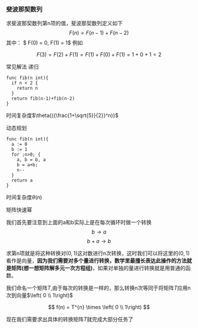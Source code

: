 ### 斐波那契数列
求斐波那契数列第n项的值，斐波那契数列定义如下
$$
F(n) = F(n-1) + F(n-2)
$$
其中：
$ F(0) = 0, F(1) = 1$
例如

$$F(3) = F(2) + F(1) = F(1)+F(0)+F(1) = 1+0+1 =2$$

常见解法
递归
```golang
func fib(n int){
  if n < 2 {
    return n
  }
  return fib(n-1)+fib(n-2)
}
```
时间复杂度$\theta{({\frac{1+\sqrt{5}}{2}}^n)}$

动态规划
```golang
func fib(n int){
  a := 0
  b := 1
  for ;n>0; {
    a, b = b, a
    b = a+b;
    n--
  }
  return a
}
```

时间复杂度$\theta{(n)}$

矩阵快速幂

我们首先要注意到上面的a和b实际上是在每次循环时做一个转换
$$
b \rightarrow a 
$$
$$
b + a \rightarrow b
$$

求第n项就是将这种转换对$(0,1)$这对数进行n次转换，这时我们可以将这里的$(0,1)$看作是向量，__因为我们需要对多个量进行转换，数学里最擅长表达此操作的方法就是矩阵(想一想矩阵解多元一次方程组)__，如果对单独的量进行转换就是用普通的函数。

我们命名一个矩阵$T$,由于每次的转换是一样的，那么转换n次等同于将矩阵$T$应用n次到向量$\left( 0 \\ 1\right)$

$$
f(n) = T^{n} \times \left( 0 \\ 1\right)
$$

现在我们需要求出具体的转换矩阵$T$就完成大部分任务了

